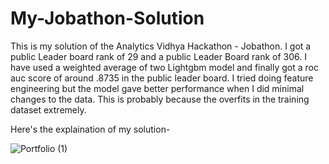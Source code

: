 # My-Jobathon-Solution
This is my solution of the Analytics Vidhya Hackathon - Jobathon. I got a public Leader board rank of 29 and a public Leader Board rank of 306. I have used a weighted average of two Lightgbm model and finally got a roc auc score of around .8735 in the public leader board. I tried doing feature engineering but the model gave better performance when I did minimal changes to the data. This is probably because the overfits in the training dataset extremely.

Here's the explaination of my solution- 

![Portfolio (1)](https://user-images.githubusercontent.com/56483183/120153122-f8d3f000-c20b-11eb-8aba-2b0b00413703.jpg)

